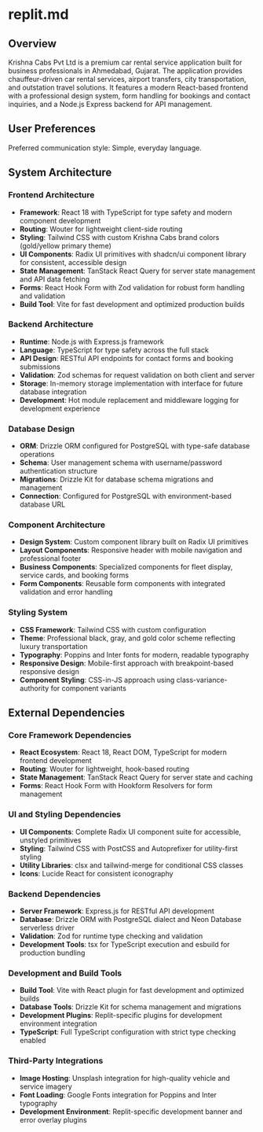 # replit.md

## Overview

Krishna Cabs Pvt Ltd is a premium car rental service application built for business professionals in Ahmedabad, Gujarat. The application provides chauffeur-driven car rental services, airport transfers, city transportation, and outstation travel solutions. It features a modern React-based frontend with a professional design system, form handling for bookings and contact inquiries, and a Node.js Express backend for API management.

## User Preferences

Preferred communication style: Simple, everyday language.

## System Architecture

### Frontend Architecture
- **Framework**: React 18 with TypeScript for type safety and modern component development
- **Routing**: Wouter for lightweight client-side routing
- **Styling**: Tailwind CSS with custom Krishna Cabs brand colors (gold/yellow primary theme)
- **UI Components**: Radix UI primitives with shadcn/ui component library for consistent, accessible design
- **State Management**: TanStack React Query for server state management and API data fetching
- **Forms**: React Hook Form with Zod validation for robust form handling and validation
- **Build Tool**: Vite for fast development and optimized production builds

### Backend Architecture
- **Runtime**: Node.js with Express.js framework
- **Language**: TypeScript for type safety across the full stack
- **API Design**: RESTful API endpoints for contact forms and booking submissions
- **Validation**: Zod schemas for request validation on both client and server
- **Storage**: In-memory storage implementation with interface for future database integration
- **Development**: Hot module replacement and middleware logging for development experience

### Database Design
- **ORM**: Drizzle ORM configured for PostgreSQL with type-safe database operations
- **Schema**: User management schema with username/password authentication structure
- **Migrations**: Drizzle Kit for database schema migrations and management
- **Connection**: Configured for PostgreSQL with environment-based database URL

### Component Architecture
- **Design System**: Custom component library built on Radix UI primitives
- **Layout Components**: Responsive header with mobile navigation and professional footer
- **Business Components**: Specialized components for fleet display, service cards, and booking forms
- **Form Components**: Reusable form components with integrated validation and error handling

### Styling System
- **CSS Framework**: Tailwind CSS with custom configuration
- **Theme**: Professional black, gray, and gold color scheme reflecting luxury transportation
- **Typography**: Poppins and Inter fonts for modern, readable typography
- **Responsive Design**: Mobile-first approach with breakpoint-based responsive design
- **Component Styling**: CSS-in-JS approach using class-variance-authority for component variants

## External Dependencies

### Core Framework Dependencies
- **React Ecosystem**: React 18, React DOM, TypeScript for modern frontend development
- **Routing**: Wouter for lightweight, hook-based routing
- **State Management**: TanStack React Query for server state and caching
- **Forms**: React Hook Form with Hookform Resolvers for form management

### UI and Styling Dependencies
- **UI Components**: Complete Radix UI component suite for accessible, unstyled primitives
- **Styling**: Tailwind CSS with PostCSS and Autoprefixer for utility-first styling
- **Utility Libraries**: clsx and tailwind-merge for conditional CSS classes
- **Icons**: Lucide React for consistent iconography

### Backend Dependencies
- **Server Framework**: Express.js for RESTful API development
- **Database**: Drizzle ORM with PostgreSQL dialect and Neon Database serverless driver
- **Validation**: Zod for runtime type checking and validation
- **Development Tools**: tsx for TypeScript execution and esbuild for production bundling

### Development and Build Tools
- **Build Tool**: Vite with React plugin for fast development and optimized builds
- **Database Tools**: Drizzle Kit for schema management and migrations
- **Development Plugins**: Replit-specific plugins for development environment integration
- **TypeScript**: Full TypeScript configuration with strict type checking enabled

### Third-Party Integrations
- **Image Hosting**: Unsplash integration for high-quality vehicle and service imagery
- **Font Loading**: Google Fonts integration for Poppins and Inter typography
- **Development Environment**: Replit-specific development banner and error overlay plugins